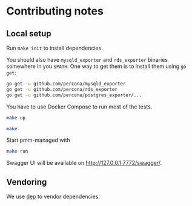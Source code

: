 # Contributing notes

## Local setup

Run `make init` to install dependencies.

You should also have `mysqld_exporter` and `rds_exporter` binaries somewhere in you `$PATH`.
One way to get them is to install them using `go get`:
```sh
go get -u github.com/percona/mysqld_exporter
go get -u github.com/percona/rds_exporter
go get -u github.com/percona/postgres_exporter/...
```

You have to use Docker Compose to run most of the tests.

```sh
make up
```

```sh
make
```

Start pmm-managed with

```sh
make run
```

Swagger UI will be available on http://127.0.0.1:7772/swagger/.

## Vendoring

We use [dep](https://github.com/golang/dep) to vendor dependencies.
